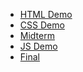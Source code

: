<ul>
  <li><a href="html_demo"> HTML Demo</a></li>
   <li><a href="css_demo">CSS Demo</a></li>
     <li><a href="midterm">Midterm </a></li>
     <li><a href="js_demo">JS Demo</a></li>
     <li><a href="final">Final</a></li>
</ul>
